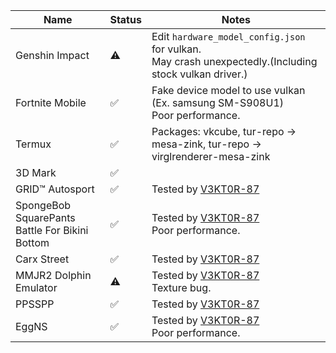 | Name                                            | Status | Notes                                                                                                   |
|-------------------------------------------------|--------|---------------------------------------------------------------------------------------------------------|
| Genshin Impact                                  | ⚠️      | Edit `hardware_model_config.json` for vulkan.<br>May crash unexpectedly.(Including stock vulkan driver.)|
| Fortnite Mobile                                 | ✅     | Fake device model to use vulkan (Ex. samsung SM-S908U1)<br>Poor performance.                            |
| Termux                                          | ✅     | Packages: vkcube, tur-repo -> mesa-zink, tur-repo -> virglrenderer-mesa-zink                            |
| 3D Mark                                         | ✅     |                                                                                                         |
| GRID™ Autosport                                 | ✅     | Tested by [V3KT0R-87](//github.com/V3KT0R-87)                                                           |
| SpongeBob SquarePants Battle For Bikini Bottom  | ✅     | Tested by [V3KT0R-87](//github.com/V3KT0R-87)<br>Poor performance.                                      |
| Carx Street                                     | ✅     | Tested by [V3KT0R-87](//github.com/V3KT0R-87)                                                           |
| MMJR2 Dolphin Emulator                          | ⚠️     | Tested by [V3KT0R-87](//github.com/V3KT0R-87)<br>Texture bug.                                           |
| PPSSPP                                          | ✅     | Tested by [V3KT0R-87](//github.com/V3KT0R-87)                                                           |
| EggNS                                           | ✅     | Tested by [V3KT0R-87](//github.com/V3KT0R-87)<br>Poor performance.                                      |
